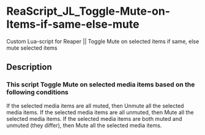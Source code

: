 # ReaScript_JL_Toggle-Mute-on-Items-if-same-else-mute
Custom Lua-script for Reaper || Toggle Mute on selected items if same, else mute selected items

## Description
### This script Toggle Mute on selected media items based on the following conditions
If the selected media items are all muted, then Unmute all the selected media items.
If the selected media items are all unmuted, then Mute all the selected media items.
If the selected media items are both muted and unmuted (they differ), then Mute all the selected media items.
